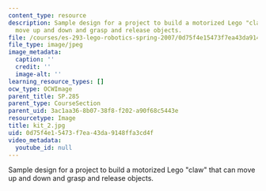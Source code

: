 ```yaml
---
content_type: resource
description: Sample design for a project to build a motorized Lego "claw" that can
  move up and down and grasp and release objects.
file: /courses/es-293-lego-robotics-spring-2007/0d75f4e15473f7ea43da9148ffa3cd4f_kit_2.jpg
file_type: image/jpeg
image_metadata:
  caption: ''
  credit: ''
  image-alt: ''
learning_resource_types: []
ocw_type: OCWImage
parent_title: SP.285
parent_type: CourseSection
parent_uid: 3ac1aa36-8b07-38f8-f202-a90f68c5443e
resourcetype: Image
title: kit_2.jpg
uid: 0d75f4e1-5473-f7ea-43da-9148ffa3cd4f
video_metadata:
  youtube_id: null
---
```

Sample design for a project to build a motorized Lego "claw" that can move up and down and grasp and release objects.